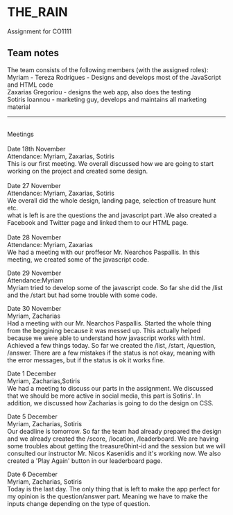 # THE_RAIN
Assignment for CO1111



Team notes
--------------------------------------------------
The team consists of the following members (with the assigned roles):
<br/>
Myriam - Tereza Rodrigues - Designs and develops most of the JavaScript and HTML code
<br/>
Zaxarias Gregoriou - designs the web app, also does the testing 
<br/>
Sotiris Ioannou - marketing  guy, develops and maintains all marketing material
<br/>

--------------------------------------------------
<br/>
Meetings
<br/>
<br/>
Date 18th November
<br/>
Attendance: Myriam, Zaxarias, Sotiris
<br/>
This is our first meeting. We overall discussed how we are going to start working on the project and created some design.
<br/>
<br/>
Date 27 November<br/>
Attendance: Myriam, Zaxarias, Sotiris<br/>
We overall did the whole design, landing page, selection of treasure hunt etc. 
<br/>what is left is are the questions the and javascript part
.We also created a Facebook and Twitter page and linked them to our HTML page.
<br/>
<br/>
Date 28 November<br/>
Attendance: Myriam, Zaxarias<br/>
We had a meeting with our proffesor Mr. Nearchos Paspallis.
In this meeting, we created some of the javascript code.

Date 29 November</br>
Attendance:Myriam</br>
Myriam tried to develop some of the javascript code.
So far she did the /list and the /start but had some trouble with some code.

Date 30 November</br>
Myriam, Zacharias</br>
Had a meeting with our Mr. Nearchos Paspallis.
Started the whole thing from the beggining because it was messed up.
This actually helped because we were able to understand how javascript works with html.
Achieved a few things today.
So far we created the /list, /start, /question, /answer.
There are a few mistakes if the status is not okay, meaning with the error messages, but if the status is ok it works fine.

Date 1 December</br>
Myriam, Zacharias,Sotiris</br>
We had a meeting to discuss our parts in the assignment. We discussed that we should be more active in social media, this part is Sotiris'. In addition, we discussed how Zacharias is going to do the design on CSS. 

Date 5 December</br>
Myriam, Zacharias, Sotiris</br>
Our deadline is tomorrow. So far the team had already prepared the design and we already created the /score, /location, /leaderboard. We are having some troubles about getting the treasure0hint-id and the session but we will consulted our instructor Mr. Nicos Kasenidis and it's working now. We also created a 'Play Again' button in our leaderboard page.

Date 6 December</br>
Myriam, Zacharias, Sotiris</br>
Today is the last day. The only thing that is left to make the app perfect for my opinion is the question/answer part. Meaning we have to make the inputs change depending on the type of question. 

